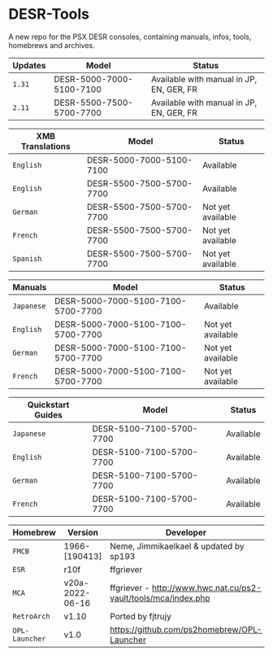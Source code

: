 # DESR-Tools
A new repo for the PSX DESR consoles, containing manuals, infos, tools, homebrews and archives.

| Updates | Model | Status |
| --- | --- | --- |
| `1.31` | DESR-5000-7000-5100-7100 | Available with manual in JP, EN, GER, FR |
| `2.11` | DESR-5500-7500-5700-7700 | Available with manual in JP, EN, GER, FR |

| XMB Translations | Model | Status |
| --- | --- | --- |
| `English` | DESR-5000-7000-5100-7100 | Available |
| `English` | DESR-5500-7500-5700-7700 | Available |
| `German` | DESR-5500-7500-5700-7700 | Not yet available |
| `French` | DESR-5500-7500-5700-7700 | Not yet available |
| `Spanish` | DESR-5500-7500-5700-7700 | Not yet available |

| Manuals | Model | Status |
| --- | --- | --- |
| `Japanese` | DESR-5000-7000-5100-7100-5700-7700 | Available |
| `English` | DESR-5000-7000-5100-7100-5700-7700 | Not yet available |
| `German` | DESR-5000-7000-5100-7100-5700-7700 | Not yet available |
| `French` | DESR-5000-7000-5100-7100-5700-7700 | Not yet available |

| Quickstart Guides | Model | Status |
| --- | --- | --- |
| `Japanese` | DESR-5100-7100-5700-7700 | Available |
| `English` | DESR-5100-7100-5700-7700 | Available |
| `German` | DESR-5100-7100-5700-7700 | Available |
| `French` | DESR-5100-7100-5700-7700 | Available |

| Homebrew | Version | Developer |
| --- | --- | --- |
| `FMCB` | 1966-[190413] | Neme, Jimmikaelkael & updated by sp193 |
| `ESR` | r10f | ffgriever |
| `MCA` | v20a-2022-06-16 | ffgriever - http://www.hwc.nat.cu/ps2-vault/tools/mca/index.php |
| `RetroArch` | v1.10 | Ported by fjtrujy |
| `OPL-Launcher` | v1.0 | https://github.com/ps2homebrew/OPL-Launcher |

